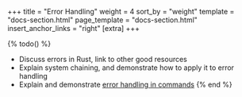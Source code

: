+++
title = "Error Handling"
weight = 4
sort_by = "weight"
template = "docs-section.html"
page_template = "docs-section.html"
insert_anchor_links = "right"
[extra]
+++

{% todo() %}

* Discuss errors in Rust, link to other good resources
* Explain system chaining, and demonstrate how to apply it to error handling
* Explain and demonstrate [error handling in commands](https://github.com/bevyengine/bevy/pull/2241)
{% end %}

